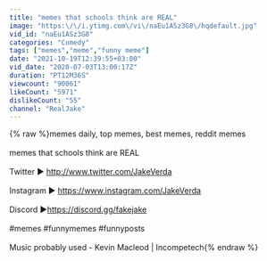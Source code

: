 ```yaml
---
title: "memes that schools think are REAL"
image: "https:\/\/i.ytimg.com\/vi\/naEu1ASz3G8\/hqdefault.jpg"
vid_id: "naEu1ASz3G8"
categories: "Comedy"
tags: ["memes","meme","funny meme"]
date: "2021-10-19T12:39:55+03:00"
vid_date: "2020-07-03T13:00:17Z"
duration: "PT12M36S"
viewcount: "90061"
likeCount: "5971"
dislikeCount: "55"
channel: "RealJake"
---
```

{% raw %}memes daily, top memes, best memes, reddit memes<br /><br />memes that schools think are REAL<br /><br />Twitter ▶ <a rel="nofollow" target="blank" href="http://www.twitter.com/JakeVerda">http://www.twitter.com/JakeVerda</a><br /><br />Instagram ▶ <a rel="nofollow" target="blank" href="https://www.instagram.com/JakeVerda">https://www.instagram.com/JakeVerda</a><br /><br />Discord ▶<a rel="nofollow" target="blank" href="https://discord.gg/fakejake">https://discord.gg/fakejake</a><br /><br />#memes #funnymemes #funnyposts<br /><br />Music probably used - Kevin Macleod | Incompetech{% endraw %}
